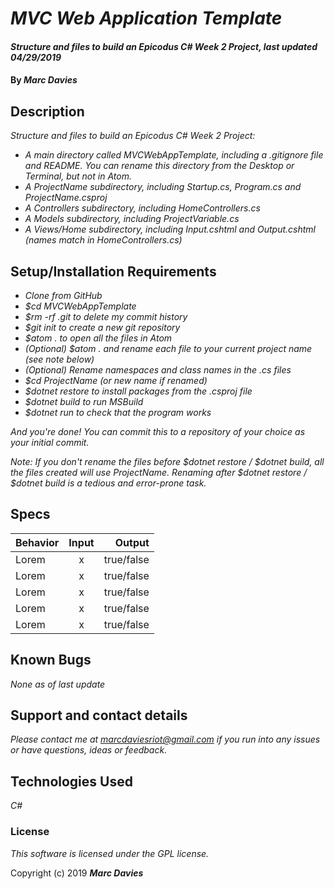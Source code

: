 # _MVC Web Application Template_

#### _Structure and files to build an Epicodus C# Week 2 Project, last updated 04/29/2019_

#### By _**Marc Davies**_

## Description

_Structure and files to build an Epicodus C# Week 2 Project:_

* _A main directory called MVCWebAppTemplate, including a .gitignore file and README. You can rename this directory from the Desktop or Terminal, but not in Atom._
* _A ProjectName subdirectory, including Startup.cs, Program.cs and ProjectName.csproj_
* _A Controllers subdirectory, including HomeControllers.cs_
* _A Models subdirectory, including ProjectVariable.cs_
* _A Views/Home subdirectory, including Input.cshtml and Output.cshtml (names match in HomeControllers.cs)_

## Setup/Installation Requirements

* _Clone from GitHub_
* _$cd MVCWebAppTemplate_
* _$rm -rf .git to delete my commit history_
* _$git init to create a new git repository_
* _$atom . to open all the files in Atom_
* _(Optional) $atom . and rename each file to your current project name (see note below)_
* _(Optional) Rename namespaces and class names in the .cs files_
* _$cd ProjectName (or new name if renamed)_
* _$dotnet restore to install packages from the .csproj file_
* _$dotnet build to run MSBuild_
* _$dotnet run to check that the program works_

_And you're done! You can commit this to a repository of your choice as your initial commit._

_Note: If you don't rename the files before $dotnet restore / $dotnet build, all the files created will use ProjectName. Renaming after $dotnet restore / $dotnet build is a tedious and error-prone task._

## Specs

| Behavior | Input | Output |
| ------------- |:-------------:| -----:|
| Lorem | x | true/false |
| Lorem | x | true/false |
| Lorem | x | true/false |
| Lorem | x | true/false |
| Lorem | x | true/false |

## Known Bugs

_None as of last update_

## Support and contact details

_Please contact me at marcdaviesriot@gmail.com if you run into any issues or have questions, ideas or feedback._

## Technologies Used

_C#_

### License

*This software is licensed under the GPL license.*

Copyright (c) 2019 **_Marc Davies_**
